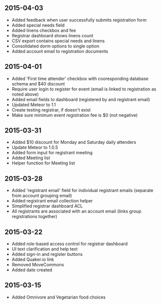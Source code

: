 2015-04-03
----------
* Added feedback when user successfully submits registration form
* Added special needs field
* Added linens checkbox and fee
* Registrar dashboard shows linens count
* CSV export contains special needs and linens
* Consolidated dorm options to single option
* Added account email to registration documents

2015-04-01
----------
* Added 'First time attender' checkbox with cooresponding database schema and $40 discount
* Require user login to register for event (email is linked to registration as noted above)
* Added email fields to dashboard (registered by and registrant email)
* Updated Meteor to 1.1
* Create testing registrar, if doesn't exist
* Make sure minimum event registration fee is $0 (not negative)

2015-03-31
----------
* Added $10 discount for Monday and Saturday daily attenders
* Update Meteor to 1.0.5
* Added form input for registrant meeting
* Added Meeting list
* Helper function for Meeting list

2015-03-28
----------
* Added 'registrant email' field for individual registrant emails (separate from account grouping email)
* Added registrant email collection helper
* Simplified registrar dashboard ACL
* All registrants are associated with an account email (links group registrations together)

2015-03-22
----------
* Added role-based access control for registrar dashboard
* UI text clarification and help text
* Added sign-in and register buttons
* Added Quaker.io link
* Removed MoveCommons
* Added date created

2015-03-15
----------
* Added Omnivore and Vegetarian food choices
